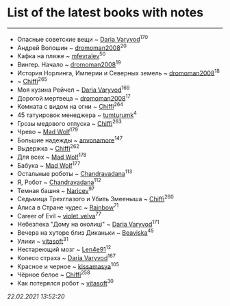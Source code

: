 # List of the latest books with notes
---

* Опасные советские вещи ~ [Daria Varyvod](users/829/829893410524253-facebook)<sup>170</sup>
* Андрей Волошин ~ [dromoman2008](users/444/44461886-yandex)<sup>20</sup>
* Кафка на пляже ~ [mfevralev](users/140/140966150-vkontakte)<sup>50</sup>
* Вингер. Начало ~ [dromoman2008](users/444/44461886-yandex)<sup>19</sup>
* История Норлинга, Империи и Северных земель ~ [dromoman2008](users/444/44461886-yandex)<sup>18</sup>
*  ~ [Chiffi](users/105/105831994080785626680-google)<sup>265</sup>
* Моя кузина Рейчел ~ [Daria Varyvod](users/829/829893410524253-facebook)<sup>169</sup>
* Дорогой мертвеца ~ [dromoman2008](users/444/44461886-yandex)<sup>17</sup>
* Комната с видом на огни ~ [Chiffi](users/105/105831994080785626680-google)<sup>264</sup>
* 45 татуировок менеджера ~ [tumturumk](users/135/135685382-vkontakte)<sup>4</sup>
* Грозы медового отпуска ~ [Chiffi](users/105/105831994080785626680-google)<sup>263</sup>
* Чрево ~ [Mad Wolf](users/947/94738840-vkontakte)<sup>179</sup>
* Большие надежды ~ [anvonamore](users/595/5957175-vkontakte)<sup>147</sup>
* Выдержка ~ [Chiffi](users/105/105831994080785626680-google)<sup>262</sup>
* Для всех ~ [Mad Wolf](users/947/94738840-vkontakte)<sup>178</sup>
* Бабука ~ [Mad Wolf](users/947/94738840-vkontakte)<sup>177</sup>
* Остальные роботы ~ [Chandravadana](users/105/105866022348292919948-google)<sup>113</sup>
* Я, Робот ~ [Chandravadana](users/105/105866022348292919948-google)<sup>112</sup>
* Темная башня ~ [Naricev](users/107/107090515204537133928-google)<sup>97</sup>
* Седьмица Трехглазого и Убить Змееныша ~ [Chiffi](users/105/105831994080785626680-google)<sup>260</sup>
* Алиса в Стране чудес ~ [Rainbow](users/109/109787328219839805802-google)<sup>71</sup>
* Career of Evil ~ [violet_velva](users/116/116961712580551399099-google)<sup>77</sup>
* Небезпека "Дому на околиці" ~ [Daria Varyvod](users/829/829893410524253-facebook)<sup>171</sup>
* Вечера на хуторе близ Диканьки ~ [Beaviska](users/102/10202544960024508-facebook)<sup>45</sup>
* Улики ~ [vitasoft](users/474/47446642-vkontakte)<sup>31</sup>
* Нестареющий мозг ~ [Len4e91](users/254/254448176-yandex)<sup>12</sup>
* Колесо страха ~ [Daria Varyvod](users/829/829893410524253-facebook)<sup>167</sup>
* Красное и черное ~ [kissamasya](users/684/68439978-vkontakte)<sup>105</sup>
* Чёрное белое ~ [Chiffi](users/105/105831994080785626680-google)<sup>258</sup>
* Как потерялся робот ~ [vitasoft](users/474/47446642-vkontakte)<sup>30</sup>


_22.02.2021 13:52:20_
